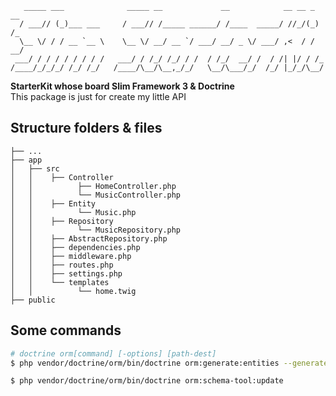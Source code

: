 ```
   _____ ___              _____ __             __            __ __ _ __
  / ___// (_)___ ___     / ___// /_____ ______/ /____  _____/ //_/(_) /_
  \__ \/ / / __ `__ \    \__ \/ __/ __ `/ ___/ __/ _ \/ ___/ ,<  / / __/
 ___/ / / / / / / / /   ___/ / /_/ /_/ / /  / /_/  __/ /  / /| |/ / /_  
/____/_/_/_/ /_/ /_/   /____/\__/\__,_/_/   \__/\___/_/  /_/ |_/_/\__/  
```

**StarterKit whose board Slim Framework 3 & Doctrine**  
This package is just for create my little API

## Structure folders & files

```
├── ...
├── app
│   ├── src
│   │    ├── Controller
│   │          ├── HomeController.php
│   │          └── MusicController.php
│   │    ├── Entity
│   │          └── Music.php
│   │    ├── Repository
│   │          └── MusicRepository.php
│   │    ├── AbstractRepository.php
│   │    ├── dependencies.php
│   │    ├── middleware.php
│   │    ├── routes.php
│   │    ├── settings.php
│   │    └── templates
│   │          └── home.twig
├── public
```

## Some commands

```bash
# doctrine orm[command] [-options] [path-dest]
$ php vendor/doctrine/orm/bin/doctrine orm:generate:entities --generate-annotations="true" ./

$ php vendor/doctrine/orm/bin/doctrine orm:schema-tool:update
```

